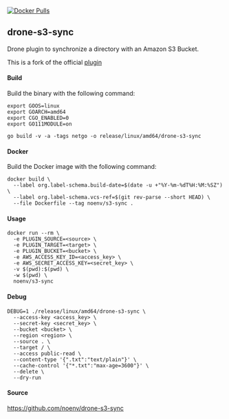 [![Docker Pulls](https://badgen.net/docker/pulls/noenv/s3-sync)](https://hub.docker.com/r/noenv/s3-sync)

## drone-s3-sync

Drone plugin to synchronize a directory with an Amazon S3 Bucket.

This is a fork of the official [plugin](http://plugins.drone.io/drone-plugins/drone-s3-sync/)

#### Build

Build the binary with the following command:

```console
export GOOS=linux
export GOARCH=amd64
export CGO_ENABLED=0
export GO111MODULE=on

go build -v -a -tags netgo -o release/linux/amd64/drone-s3-sync
```

#### Docker

Build the Docker image with the following command:

```console
docker build \
  --label org.label-schema.build-date=$(date -u +"%Y-%m-%dT%H:%M:%SZ") \
  --label org.label-schema.vcs-ref=$(git rev-parse --short HEAD) \
  --file Dockerfile --tag noenv/s3-sync .
```

#### Usage

```console
docker run --rm \
  -e PLUGIN_SOURCE=<source> \
  -e PLUGIN_TARGET=<target> \
  -e PLUGIN_BUCKET=<bucket> \
  -e AWS_ACCESS_KEY_ID=<access_key> \
  -e AWS_SECRET_ACCESS_KEY=<secret_key> \
  -v $(pwd):$(pwd) \
  -w $(pwd) \
  noenv/s3-sync
```

#### Debug

```console
DEBUG=1 ./release/linux/amd64/drone-s3-sync \
  --access-key <access_key> \
  --secret-key <secret_key> \
  --bucket <bucket> \
  --region <region> \
  --source . \
  --target / \
  --access public-read \
  --content-type '{".txt":"text/plain"}' \
  --cache-control '{"*.txt":"max-age=3600"}' \
  --delete \
  --dry-run
```

#### Source

https://github.com/noenv/drone-s3-sync
